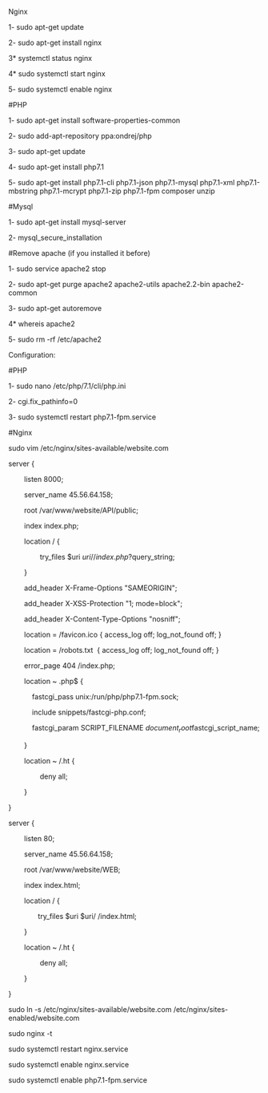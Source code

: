 Nginx

1- sudo apt-get update

2- sudo apt-get install nginx

3* systemctl status nginx

4* sudo systemctl start nginx

5- sudo systemctl enable nginx

#PHP

1- sudo apt-get install software-properties-common

2- sudo add-apt-repository ppa:ondrej/php

3- sudo apt-get update

4- sudo apt-get install php7.1

5- sudo apt-get install php7.1-cli php7.1-json php7.1-mysql php7.1-xml php7.1-mbstring php7.1-mcrypt php7.1-zip php7.1-fpm composer unzip

#Mysql

1- sudo apt-get install mysql-server

2- mysql_secure_installation

#Remove apache (if you installed it before)

1- sudo service apache2 stop

2- sudo apt-get purge apache2 apache2-utils apache2.2-bin apache2-common

3- sudo apt-get autoremove

4* whereis apache2

5- sudo rm -rf /etc/apache2  

Configuration:

#PHP

1- sudo nano /etc/php/7.1/cli/php.ini

2- cgi.fix_pathinfo=0

3- sudo systemctl restart php7.1-fpm.service

#Nginx

sudo vim /etc/nginx/sites-available/website.com

server {

        listen 8000;

        server_name 45.56.64.158;

        root /var/www/website/API/public;

        index index.php;

        location / {

                try_files $uri $uri/ /index.php?$query_string;

        }

        add_header X-Frame-Options "SAMEORIGIN";

        add_header X-XSS-Protection "1; mode=block";

        add_header X-Content-Type-Options "nosniff";

        location = /favicon.ico { access_log off; log_not_found off; }

        location = /robots.txt  { access_log off; log_not_found off; }

        error_page 404 /index.php;

        location ~ \.php$ {

            fastcgi_pass unix:/run/php/php7.1-fpm.sock;

            include snippets/fastcgi-php.conf;

            fastcgi_param SCRIPT_FILENAME $document_root$fastcgi_script_name;

        }

        location ~ /\.ht {

                deny all;

        }

}

server {

        listen 80;

        server_name 45.56.64.158;

        root /var/www/website/WEB;

        index index.html;

        location / {

               try_files $uri $uri/ /index.html;

        }

        location ~ /\.ht {

                deny all;

        }

}

sudo ln -s /etc/nginx/sites-available/website.com /etc/nginx/sites-enabled/website.com

sudo nginx -t

sudo systemctl restart nginx.service

sudo systemctl enable nginx.service

sudo systemctl enable php7.1-fpm.service
